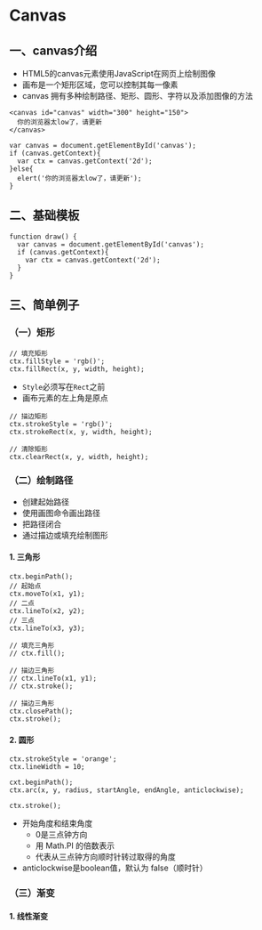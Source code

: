 # Canvas
## 一、canvas介绍
+ HTML5的canvas元素使用JavaScript在网页上绘制图像
+ 画布是一个矩形区域，您可以控制其每一像素
+ canvas 拥有多种绘制路径、矩形、圆形、字符以及添加图像的方法
```
<canvas id="canvas" width="300" height="150">
  你的浏览器太low了，请更新
</canvas>
```
```
var canvas = document.getElementById('canvas');
if (canvas.getContext){
  var ctx = canvas.getContext('2d');
}else{
  elert('你的浏览器太low了，请更新');
}
```
## 二、基础模板
```
function draw() {
  var canvas = document.getElementById('canvas');
  if (canvas.getContext){
    var ctx = canvas.getContext('2d');
  }
}
```
## 三、简单例子
### （一）矩形
```
// 填充矩形
ctx.fillStyle = 'rgb()';
ctx.fillRect(x, y, width, height);
```
+ `Style`必须写在`Rect`之前
+ 画布元素的左上角是原点

```
// 描边矩形
ctx.strokeStyle = 'rgb()';
ctx.strokeRect(x, y, width, height);
```
```
// 清除矩形
ctx.clearRect(x, y, width, height);
```
### （二）绘制路径
+ 创建起始路径
+ 使用画图命令画出路径
+ 把路径闭合
+ 通过描边或填充绘制图形
#### 1. 三角形
```
ctx.beginPath();
// 起始点
ctx.moveTo(x1, y1);
// 二点
ctx.lineTo(x2, y2);
// 三点
ctx.lineTo(x3, y3);

// 填充三角形
// ctx.fill();

// 描边三角形
// ctx.lineTo(x1, y1);
// ctx.stroke();

// 描边三角形
ctx.closePath();
ctx.stroke();
```

#### 2. 圆形
```
ctx.strokeStyle = 'orange';
ctx.lineWidth = 10;

cxt.beginPath();
ctx.arc(x, y, radius, startAngle, endAngle, anticlockwise);

ctx.stroke();
```
+ 开始角度和结束角度
  - 0是三点钟方向
  - 用 Math.PI 的倍数表示
  - 代表从三点钟方向顺时针转过取得的角度
+ anticlockwise是boolean值，默认为 false（顺时针）

### （三）渐变
#### 1. 线性渐变
